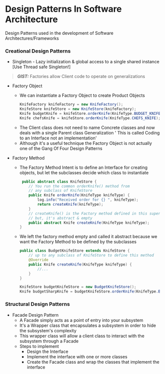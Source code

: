 # Design Patterns In Software Architecture

Design Patterns used in the development of Software Architectures/Frameworks

### Creational Design Patterns

- Singleton - Lazy initialization & global access to a single shared instance
  [Use Thread safe Singleton!]

> **_GIST:_** Factories allow Client code to operate on generalizations

- Factory Object
    - We can instantiate a Factory Object to create Product Objects
      ```java
      KnifeFactory knifeFactory = new KnifeFactory();
      KnifeStore knifeStore = new KnifeStore(knifeFactory);
      Knife budgetKnife = knifeStore.orderKnife(KnifeType.BUDGET_KNIFE);
      Knife chefsKnife = knifeStore.orderKnife(KnifeType.CHEFS_KNIFE);
      ```
    - The Client class does not need to name Concrete classes and now deals with a single Parent class Generalization '
      This is called Coding to an Interface not an implementation'
    - Although it's a useful technique the Factory Object is not actually one of the Gang Of Four Design Patterns


- Factory Method
    - The Factory Method Intent is to define an Interface for creating objects, but let the subclasses decide which
      class to instantiate
      ```java
       public abstract class KnifeStore {
          // You run the common orderKnife() method from
          // any subclass of KnifeStore
          public Knife orderKnife(KnifeType knifeType) {
              log.info("Received order for {} ", knifeType);
              return createKnife(knifeType);
          }
          // createKnife() is the Factory method defined in this super class
          // but, it's abstract & empty
          public abstract Knife createKnife(KnifeType knifeType);
      }
      ```
    - We left the factory method empty and called it abstract because we want the Factory Method to be defined by the
      subclasses
      ```java
      public class BudgetKnifeStore extends KnifeStore {
          // up to any subclass of KnifeStore to define this method
          @Override
          public Knife createKnife(KnifeType knifeType) {
              //...
          }
      }
      
      KnifeStore budgetKnifeStore = new BudgetKnifeStore();
      Knife budgetSharpKnife = budgetKnifeStore.orderKnife(KnifeType.BUDGET_SHARP_KNIFE); 
      ```

### Structural Design Patterns

- Facade Design Pattern
    - A Facade simply acts as a point of entry into your subsystem
    - It's a Wrapper class that encapsulates a subsystem in order to hide the subsystem's complexity
    - This wrapper class will allow a client class to interact with the subsystem through a Facade
    - Steps to implement
        - Design the Interface
        - Implement the interface with one or more classes
        - Create the Facade class and wrap the classes that implement the interface 
